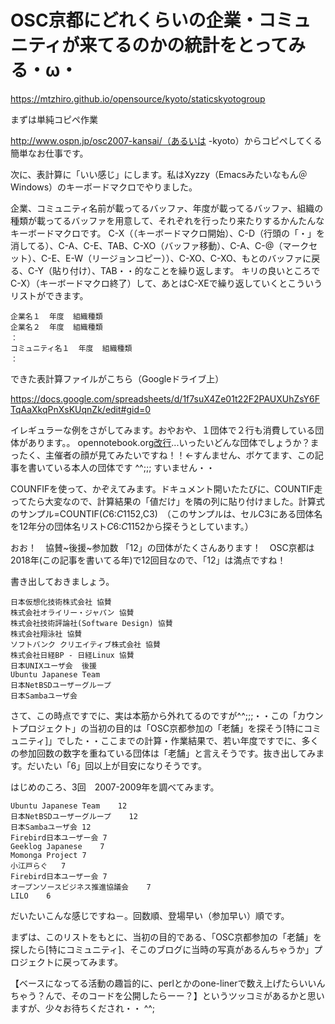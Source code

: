 # OSC京都にどれくらいの企業・コミュニティが来てるのかの統計をとってみる・ω・
https://mtzhiro.github.io/opensource/kyoto/staticskyotogroup

まずは単純コピペ作業

http://www.ospn.jp/osc2007-kansai/（あるいは -kyoto）からコピペしてくる簡単なお仕事です。

次に、表計算に「いい感じ」にします。私はXyzzy（Emacsみたいなもん＠Windows）のキーボードマクロでやりました。

企業、コミュニティ名前が載ってるバッファ、年度が載ってるバッファ、組織の種類が載ってるバッファを用意して、それぞれを行ったり来たりするかんたんなキーボードマクロです。
C-X（（キーボードマクロ開始）、C-D（行頭の「・」を消してる）、C-A、C-E、TAB、C-XO（バッファ移動）、C-A、C-@（マークセット）、C-E、E-W（リージョンコピー））、C-XO、C-XO、もとのバッファに戻る、C-Y（貼り付け）、TAB・・的なことを繰り返します。
キリの良いところでC-X）（キーボードマクロ終了）して、あとはC-XEで繰り返していくとこういうリストができます。

    企業名１  年度  組織種類
    企業名２  年度  組織種類
    ：
    コミュニティ名１  年度  組織種類
    ：

できた表計算ファイルがこちら（Googleドライブ上）

https://docs.google.com/spreadsheets/d/1f7suX4Ze01t22F2PAUXUhZsY6FTqAaXkqPnXsKUqnZk/edit#gid=0

イレギュラーな例をさがしてみます。おやおや、１団体で２行も消費している団体があります。。 opennotebook.org[改行](オープンノートブックドットオルグ)...いったいどんな団体でしょうか？まったく、主催者の顔が見てみたいですね！！←すんません、ボケてます、この記事を書いている本人の団体です ^^;;; すいません・・

COUNFIFを使って、かぞえてみます。ドキュメント開いたたびに、COUNTIF走ってたら大変なので、計算結果の「値だけ」を隣の列に貼り付けました。計算式のサンプル=COUNTIF($C$6:$C$1152,C3)　（このサンプルは、セルC3にある団体名を12年分の団体名リスト$C$6:$C$1152から探そうとしています。）

おお！　協賛~後援~参加数 「12」の団体がたくさんあります！　OSC京都は2018年(この記事を書いてる年)で12回目なので、「12」は満点ですね！

書き出しておきましょう。

    日本仮想化技術株式会社 協賛
    株式会社オライリー・ジャパン 協賛
    株式会社技術評論社(Software Design) 協賛
    株式会社翔泳社 協賛
    ソフトバンク クリエイティブ株式会社 協賛
    株式会社日経BP - 日経Linux 協賛
    日本UNIXユーザ会  後援
    Ubuntu Japanese Team
    日本NetBSDユーザーグループ
    日本Sambaユーザ会

さて、この時点ですでに、実は本筋から外れてるのですが^^;;;・・この「カウントプロジェクト」の当初の目的は「OSC京都参加の「老舗」を探そう[特にコミュニティ]」でした・・ここまでの計算・作業結果で、若い年度ですでに、多くの参加回数の数字を重ねている団体は「老舗」と言えそうです。抜き出してみます。だいたい「6」回以上が目安になりそうです。

はじめのころ、3回　2007-2009年を調べてみます。

    Ubuntu Japanese Team	12
    日本NetBSDユーザーグループ	12
    日本Sambaユーザ会	12
    Firebird日本ユーザー会	7
    Geeklog Japanese	7
    Momonga Project	7
    小江戸らぐ	7
    Firebird日本ユーザー会	7
    オープンソースビジネス推進協議会	7
    LILO	6

だいたいこんな感じですね－。回数順、登場早い（参加早い）順です。

まずは、このリストをもとに、当初の目的である、「OSC京都参加の「老舗」を探したら[特にコミュニティ]、そこのブログに当時の写真があるんちゃうか」プロジェクトに戻ってみます。

【ベースになってる活動の趣旨的に、perlとかのone-linerで数え上げたらいいんちゃう？んで、そのコードを公開したらーー？】というツッコミがあるかと思いますが、少々お待ちくだされ・・ ^^;



